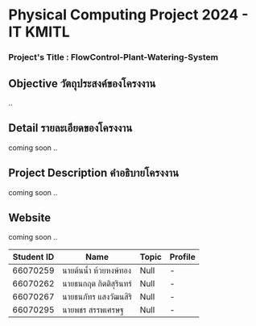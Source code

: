 # Physical Computing Project 2024 - IT KMITL
### Project's Title : FlowControl-Plant-Watering-System

## Objective วัตถุประสงค์ของโครงงาน
..
## Detail รายละเอียดของโครงงาน
coming soon ..

## Project Description คำอธิบายโครงงาน
coming soon ..

## Website
coming soon ..

|Student ID|Name|Topic|Profile|
|--|--|--|--|
| 66070259 | นายต้นนํ้า ห้วยหงษ์ทอง | Null | - |
| 66070262 | นายธนกฤต กิตติสุรินทร์ | Null | - |
| 66070267 | นายธนภัทร แสงวัฒนสิริ | Null | - |
| 66070295 | นายพชร สรรพเศรษฐ | Null | - |
